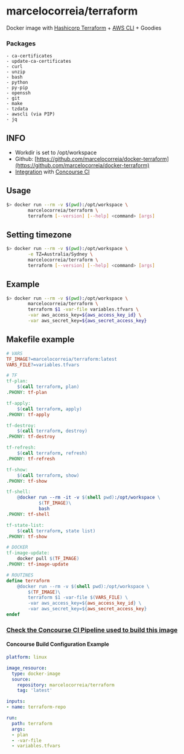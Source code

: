 # marcelocorreia/terraform

Docker image with [Hashicorp Terraform](https://www.terraform.io) + [AWS CLI](https://aws.amazon.com/cli/) + Goodies


 
### Packages
    - ca-certificates 
    - update-ca-certificates
    - curl
    - unzip 
    - bash 
    - python 
    - py-pip 
    - openssh 
    - git 
    - make 
    - tzdata
    - awscli (via PIP)  
    - jq
 
## INFO
- Workdir is set to /opt/workspace
- Github: [https://github.com/marcelocorreia/docker-terraform](https://github.com/marcelocorreia/docker-terraform)
- [Integration](#) with [Concourse CI](http://concourse.ci/) 

## Usage
```bash
$> docker run --rm -v $(pwd):/opt/workspace \
   		marcelocorreia/terraform \
   		terraform [--version] [--help] <command> [args]
```

## Setting timezone
```bash
$> docker run --rm -v $(pwd):/opt/workspace \
        -e TZ=Australia/Sydney \
   		marcelocorreia/terraform \
   		terraform [--version] [--help] <command> [args]
```


## Example
```bash
$> docker run --rm -v $(pwd):/opt/workspace \
   		marcelocorreia/terraform \
   		terraform $1 -var-file variables.tfvars \
   		-var aws_access_key=${aws_access_key_id} \
   		-var aws_secret_key=${aws_secret_access_key}
```

## Makefile example
```makefile
# VARS
TF_IMAGE?=marcelocorreia/terraform:latest
VARS_FILE?=variables.tfvars

# TF
tf-plan:
	$(call terraform, plan)
.PHONY: tf-plan

tf-apply:
	$(call terraform, apply)
.PHONY: tf-apply

tf-destroy:
	$(call terraform, destroy)
.PHONY: tf-destroy

tf-refresh:
	$(call terraform, refresh)
.PHONY: tf-refresh

tf-show:
	$(call terraform, show)
.PHONY: tf-show

tf-shell:
	@docker run --rm -it -v $(shell pwd):/opt/workspace \
    		$(TF_IMAGE)\
    		bash
.PHONY: tf-shell

tf-state-list:
	$(call terraform, state list)
.PHONY: tf-show

# DOCKER
tf-image-update:
	docker pull $(TF_IMAGE)
.PHONY: tf-image-update

# ROUTINES
define terraform
	@docker run --rm -v $(shell pwd):/opt/workspace \
		$(TF_IMAGE)\
		terraform $1 -var-file $(VARS_FILE) \
		-var aws_access_key=${aws_access_key_id} \
		-var aws_secret_key=${aws_secret_access_key}
endef

```

### [Check the Concourse CI Pipeline used to build this image](https://github.com/marcelocorreia/docker-terraform/blob/master/pipeline.yml) 

#### Concourse Build Configuration Example

```yaml
platform: linux

image_resource:
  type: docker-image
  source:
    repository: marcelocorreia/terraform
    tag: 'latest'

inputs:
- name: terraform-repo

run:
  path: terraform
  args: 
  - plan
  - -var-file
  - variables.tfvars
```

